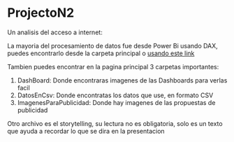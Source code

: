 # ProjectoN2
Un analisis del acceso a internet:

La mayoria del procesamiento de datos fue desde Power Bi usando DAX, puedes encontrarlo desde la carpeta principal o [usando este link](https://github.com/Daumian/ProjectoN2/raw/main/PowerBiAnalisis.pbix)

Tambien puedes encontrar en la pagina principal 3 carpetas importantes:

1. DashBoard: Donde encontraras imagenes de las Dashboards para verlas facil
2. DatosEnCsv: Donde encontratas los datos que use, en formato CSV
3. ImagenesParaPublicidad: Donde hay imagenes de las propuestas de publicidad

Otro archivo es el storytelling, su lectura no es obligatoria, solo es un texto que ayuda a recordar lo que se dira en la presentacion
